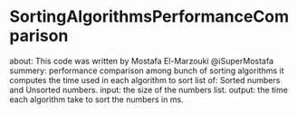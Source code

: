 # SortingAlgorithmsPerformanceComparison
about:
This code was written by Mostafa El-Marzouki @iSuperMostafa
summery:
performance comparison among bunch of sorting algorithms it computes the time used in each algorithm to sort list of: Sorted numbers and Unsorted numbers.
input: the size of the numbers list.
output: the time each algorithm take to sort the numbers in ms.
